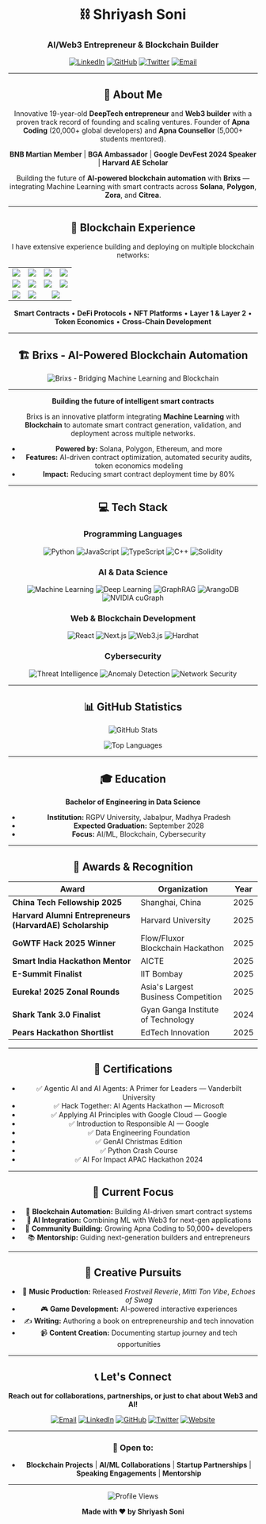 <div align="center">

# ⛓️ Shriyash Soni

### **AI/Web3 Entrepreneur & Blockchain Builder**

[![LinkedIn](https://img.shields.io/badge/LinkedIn-0A66C2?style=for-the-badge&logo=linkedin&logoColor=white)](https://www.linkedin.com/in/shriyash-soni)
[![GitHub](https://img.shields.io/badge/GitHub-181717?style=for-the-badge&logo=github&logoColor=white)](https://github.com/shriyashsoni)
[![Twitter](https://img.shields.io/badge/Twitter-1DA1F2?style=for-the-badge&logo=twitter&logoColor=white)](https://twitter.com/shriyashsoni_2005)
[![Email](https://img.shields.io/badge/Email-EA4335?style=for-the-badge&logo=gmail&logoColor=white)](mailto:sonishriyash@gmail.com)

---

## 🚀 About Me

Innovative 19-year-old **DeepTech entrepreneur** and **Web3 builder** with a proven track record of founding and scaling ventures. Founder of **Apna Coding** (20,000+ global developers) and **Apna Counsellor** (5,000+ students mentored). 

**BNB Martian Member** | **BGA Ambassador** | **Google DevFest 2024 Speaker** | **Harvard AE Scholar**

Building the future of **AI-powered blockchain automation** with **Brixs** — integrating Machine Learning with smart contracts across **Solana**, **Polygon**, **Zora**, and **Citrea**.

---

## 🔗 Blockchain Experience

I have extensive experience building and deploying on multiple blockchain networks:

<table>
<tr>
<td align="center">
  <img src="https://img.shields.io/badge/Solana-14F195?style=for-the-badge&logo=solana&logoColor=black" />
</td>
<td align="center">
  <img src="https://img.shields.io/badge/Polygon-8247E5?style=for-the-badge&logo=polygon&logoColor=white" />
</td>
<td align="center">
  <img src="https://img.shields.io/badge/Ethereum-627EEA?style=for-the-badge&logo=ethereum&logoColor=white" />
</td>
<td align="center">
  <img src="https://img.shields.io/badge/BNB%20Chain-F3BA2F?style=for-the-badge&logo=binance&logoColor=black" />
</td>
</tr>
<tr>
<td align="center">
  <img src="https://img.shields.io/badge/Zora-000000?style=for-the-badge&logo=ethereum&logoColor=white" />
</td>
<td align="center">
  <img src="https://img.shields.io/badge/Flow-00EF8B?style=for-the-badge&logo=flow&logoColor=black" />
</td>
<td align="center">
  <img src="https://img.shields.io/badge/Filecoin-0090FF?style=for-the-badge&logo=filecoin&logoColor=white" />
</td>
<td align="center">
  <img src="https://img.shields.io/badge/0G-FF6B35?style=for-the-badge&logo=ethereum&logoColor=white" />
</td>
</tr>
<tr>
<td align="center">
  <img src="https://img.shields.io/badge/Self%20Chain-9B59B6?style=for-the-badge&logo=ethereum&logoColor=white" />
</td>
<td align="center">
  <img src="https://img.shields.io/badge/Citrea-FF6B35?style=for-the-badge&logo=ethereum&logoColor=white" />
</td>
<td colspan="2" align="center">
  <img src="https://img.shields.io/badge/And%20Many%20More-4ECDC4?style=for-the-badge" />
</td>
</tr>
</table>

**Smart Contracts** • **DeFi Protocols** • **NFT Platforms** • **Layer 1 & Layer 2** • **Token Economics** • **Cross-Chain Development**

---

## 🏗️ Brixs - AI-Powered Blockchain Automation

<div align="center">

![Brixs - Bridging Machine Learning and Blockchain](https://hebbkx1anhila5yf.public.blob.vercel-storage.com/Screenshot_24-10-2025_235725_-mdx10vmhzXJ302cjswU3D63pYbOr4T.jpeg)

</div>

---

**Building the future of intelligent smart contracts**

Brixs is an innovative platform integrating **Machine Learning** with **Blockchain** to automate smart contract generation, validation, and deployment across multiple networks.

- **Powered by:** Solana, Polygon, Ethereum, and more
- **Features:** AI-driven contract optimization, automated security audits, token economics modeling
- **Impact:** Reducing smart contract deployment time by 80%

---

## 💻 Tech Stack

### **Programming Languages**
![Python](https://img.shields.io/badge/Python-3776AB?style=flat-square&logo=python&logoColor=white)
![JavaScript](https://img.shields.io/badge/JavaScript-F7DF1E?style=flat-square&logo=javascript&logoColor=black)
![TypeScript](https://img.shields.io/badge/TypeScript-3178C6?style=flat-square&logo=typescript&logoColor=white)
![C++](https://img.shields.io/badge/C++-00599C?style=flat-square&logo=c%2B%2B&logoColor=white)
![Solidity](https://img.shields.io/badge/Solidity-363636?style=flat-square&logo=solidity&logoColor=white)

### **AI & Data Science**
![Machine Learning](https://img.shields.io/badge/Machine%20Learning-FF6B6B?style=flat-square)
![Deep Learning](https://img.shields.io/badge/Deep%20Learning-4ECDC4?style=flat-square)
![GraphRAG](https://img.shields.io/badge/GraphRAG-9B59B6?style=flat-square)
![ArangoDB](https://img.shields.io/badge/ArangoDB-FFA500?style=flat-square)
![NVIDIA cuGraph](https://img.shields.io/badge/NVIDIA%20cuGraph-76B900?style=flat-square)

### **Web & Blockchain Development**
![React](https://img.shields.io/badge/React-61DAFB?style=flat-square&logo=react&logoColor=black)
![Next.js](https://img.shields.io/badge/Next.js-000000?style=flat-square&logo=next.js&logoColor=white)
![Web3.js](https://img.shields.io/badge/Web3.js-F16822?style=flat-square&logo=web3.js&logoColor=white)
![Hardhat](https://img.shields.io/badge/Hardhat-FFF04D?style=flat-square&logo=ethereum&logoColor=black)

### **Cybersecurity**
![Threat Intelligence](https://img.shields.io/badge/Threat%20Intelligence-E74C3C?style=flat-square)
![Anomaly Detection](https://img.shields.io/badge/Anomaly%20Detection-3498DB?style=flat-square)
![Network Security](https://img.shields.io/badge/Network%20Security-2ECC71?style=flat-square)

---

## 📊 GitHub Statistics

![GitHub Stats](https://github-readme-stats.vercel.app/api?username=shriyashsoni&show_icons=true&theme=radical&hide_border=true)

![Top Languages](https://github-readme-stats.vercel.app/api/top-langs/?username=shriyashsoni&layout=compact&theme=radical&hide_border=true)

---

## 🎓 Education

**Bachelor of Engineering in Data Science**
- **Institution:** RGPV University, Jabalpur, Madhya Pradesh
- **Expected Graduation:** September 2028
- **Focus:** AI/ML, Blockchain, Cybersecurity

---

## 🏅 Awards & Recognition

| Award | Organization | Year |
|-------|--------------|------|
| **China Tech Fellowship 2025** | Shanghai, China | 2025 |
| **Harvard Alumni Entrepreneurs (HarvardAE) Scholarship** | Harvard University | 2025 |
| **GoWTF Hack 2025 Winner** | Flow/Fluxor Blockchain Hackathon | 2025 |
| **Smart India Hackathon Mentor** | AICTE | 2025 |
| **E-Summit Finalist** | IIT Bombay | 2025 |
| **Eureka! 2025 Zonal Rounds** | Asia's Largest Business Competition | 2025 |
| **Shark Tank 3.0 Finalist** | Gyan Ganga Institute of Technology | 2024 |
| **Pears Hackathon Shortlist** | EdTech Innovation | 2025 |

---

## 📜 Certifications

- ✅ Agentic AI and AI Agents: A Primer for Leaders — Vanderbilt University
- ✅ Hack Together: AI Agents Hackathon — Microsoft
- ✅ Applying AI Principles with Google Cloud — Google
- ✅ Introduction to Responsible AI — Google
- ✅ Data Engineering Foundation
- ✅ GenAI Christmas Edition
- ✅ Python Crash Course
- ✅ AI For Impact APAC Hackathon 2024

---

## 🎯 Current Focus

- 🔗 **Blockchain Automation:** Building AI-driven smart contract systems
- 🤖 **AI Integration:** Combining ML with Web3 for next-gen applications
- 👥 **Community Building:** Growing Apna Coding to 50,000+ developers
- 📚 **Mentorship:** Guiding next-generation builders and entrepreneurs

---

## 🎨 Creative Pursuits

- 🎵 **Music Production:** Released *Frostveil Reverie*, *Mitti Ton Vibe*, *Echoes of Swag*
- 🎮 **Game Development:** AI-powered interactive experiences
- ✍️ **Writing:** Authoring a book on entrepreneurship and tech innovation
- 📹 **Content Creation:** Documenting startup journey and tech opportunities

---

## 📞 Let's Connect

<div align="center">

**Reach out for collaborations, partnerships, or just to chat about Web3 and AI!**

[![Email](https://img.shields.io/badge/Email-sonishriyash@gmail.com-EA4335?style=for-the-badge)](mailto:sonishriyash@gmail.com)
[![LinkedIn](https://img.shields.io/badge/LinkedIn-Shriyash%20Soni-0A66C2?style=for-the-badge)](https://www.linkedin.com/in/shriyash-soni)
[![GitHub](https://img.shields.io/badge/GitHub-shriyashsoni-181717?style=for-the-badge)](https://github.com/shriyashsoni)
[![Twitter](https://img.shields.io/badge/Twitter-@shriyashsoni_2005-1DA1F2?style=for-the-badge)](https://twitter.com/shriyashsoni_2005)
[![Website](https://img.shields.io/badge/Website-Linktree-FF6B6B?style=for-the-badge)](https://linktr.ee/Shriyash_soni)

---

### 🌟 Open to:
- **Blockchain Projects** | **AI/ML Collaborations** | **Startup Partnerships** | **Speaking Engagements** | **Mentorship**

---

<img src="https://komarev.com/ghpvc/?username=shriyashsoni&color=blueviolet" alt="Profile Views" />

**Made with ❤️ by Shriyash Soni**

</div>
